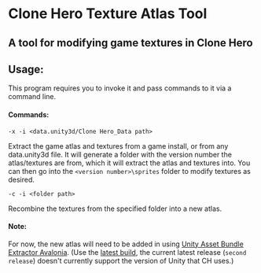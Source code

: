 # Clone Hero Texture Atlas Tool
## A tool for modifying game textures in Clone Hero

## Usage:
This program requires you to invoke it and pass commands to it via a command line.

#### Commands:

`-x -i <data.unity3d/Clone Hero_Data path>`

Extract the game atlas and textures from a game install, or from any data.unity3d file.
It will generate a folder with the version number the atlas/textures are from, which it will extract the atlas and textures into.
You can then go into the `<version number>\sprites` folder to modify textures as desired.

`-c -i <folder path>`

Recombine the textures from the specified folder into a new atlas.

#### Note:
For now, the new atlas will need to be added in using [Unity Asset Bundle Extractor Avalonia](https://github.com/nesrak1/UABEA).
(Use the [latest build](https://nightly.link/nesrak1/UABEA/workflows/dotnet-desktop/master/uabea-windows.zip), the current latest release (`second release`) doesn't currently support the version of Unity that CH uses.)